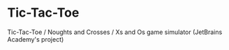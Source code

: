 # Tic-Tac-Toe
Tic-Tac-Toe / Noughts and Crosses / Xs and Os game simulator (JetBrains Academy's project)
